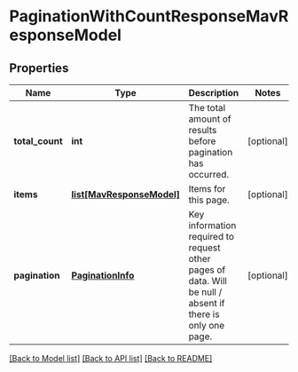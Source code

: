 # PaginationWithCountResponseMavResponseModel

## Properties
Name | Type | Description | Notes
------------ | ------------- | ------------- | -------------
**total_count** | **int** | The total amount of results before pagination has occurred. | [optional] 
**items** | [**list[MavResponseModel]**](MavResponseModel.md) | Items for this page. | [optional] 
**pagination** | [**PaginationInfo**](PaginationInfo.md) | Key information required to request other pages of data.  Will be null / absent if there is only one page. | [optional] 

[[Back to Model list]](../README.md#documentation-for-models) [[Back to API list]](../README.md#documentation-for-api-endpoints) [[Back to README]](../README.md)


